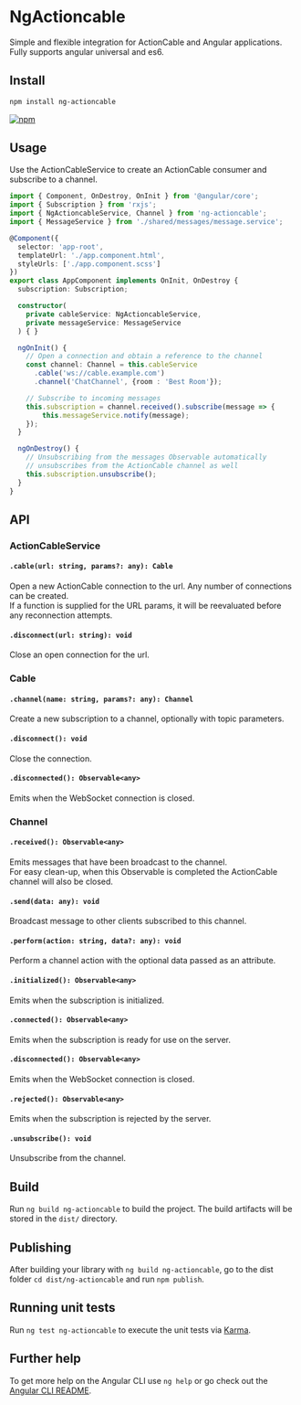 # NgActioncable

Simple and flexible integration for ActionCable and Angular applications.
Fully supports angular universal and es6.

## Install

```bash
npm install ng-actioncable
```
[![npm](https://img.shields.io/badge/npm-v0.10.6-blue.svg)](https://nodei.co/npm/ng-actioncable/)

## Usage

Use the ActionCableService to create an ActionCable consumer and subscribe to a channel.

```typescript
import { Component, OnDestroy, OnInit } from '@angular/core';
import { Subscription } from 'rxjs';
import { NgActioncableService, Channel } from 'ng-actioncable';
import { MessageService } from './shared/messages/message.service';

@Component({
  selector: 'app-root',
  templateUrl: './app.component.html',
  styleUrls: ['./app.component.scss']
})
export class AppComponent implements OnInit, OnDestroy {
  subscription: Subscription;

  constructor(
    private cableService: NgActioncableService,
    private messageService: MessageService
  ) { }

  ngOnInit() {
    // Open a connection and obtain a reference to the channel
    const channel: Channel = this.cableService
      .cable('ws://cable.example.com')
      .channel('ChatChannel', {room : 'Best Room'});

    // Subscribe to incoming messages
    this.subscription = channel.received().subscribe(message => {
        this.messageService.notify(message);
    });
  }

  ngOnDestroy() {
    // Unsubscribing from the messages Observable automatically
    // unsubscribes from the ActionCable channel as well
    this.subscription.unsubscribe();
  }
}
```

## API

### ActionCableService
#### ``.cable(url: string, params?: any): Cable``
Open a new ActionCable connection to the url. Any number of connections can be created.  
If a function is supplied for the URL params, it will be reevaluated before any reconnection attempts.
####

#### ``.disconnect(url: string): void``
Close an open connection for the url.
####

### Cable
#### ``.channel(name: string, params?: any): Channel``
Create a new subscription to a channel, optionally with topic parameters.
####

#### ``.disconnect(): void``
Close the connection.
####

#### ``.disconnected(): Observable<any>``
Emits when the WebSocket connection is closed.
####

### Channel
#### ``.received(): Observable<any>``
Emits messages that have been broadcast to the channel.  
For easy clean-up, when this Observable is completed the ActionCable channel will also be closed.
####

#### ``.send(data: any): void``
Broadcast message to other clients subscribed to this channel.
####

#### ``.perform(action: string, data?: any): void``
Perform a channel action with the optional data passed as an attribute.
####

#### ``.initialized(): Observable<any>``
Emits when the subscription is initialized.
####

#### ``.connected(): Observable<any>``
Emits when the subscription is ready for use on the server.
####

#### ``.disconnected(): Observable<any>``
Emits when the WebSocket connection is closed.
####

#### ``.rejected(): Observable<any>``
Emits when the subscription is rejected by the server.
####

#### ``.unsubscribe(): void``
Unsubscribe from the channel.
####

## Build

Run `ng build ng-actioncable` to build the project. The build artifacts will be stored in the `dist/` directory.

## Publishing

After building your library with `ng build ng-actioncable`, go to the dist folder `cd dist/ng-actioncable` and run `npm publish`.

## Running unit tests

Run `ng test ng-actioncable` to execute the unit tests via [Karma](https://karma-runner.github.io).

## Further help

To get more help on the Angular CLI use `ng help` or go check out the [Angular CLI README](https://github.com/angular/angular-cli/blob/master/README.md).
